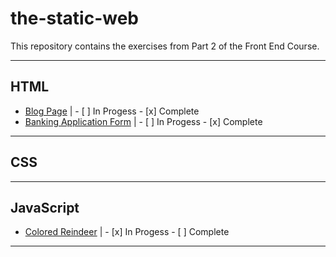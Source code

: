 # the-static-web

This repository contains the exercises from Part 2 of the Front End Course.

***

## HTML

* [Blog Page](https://github.com/jmccutchanwd/the-static-web/tree/master/blog) | - [ ] In Progess - [x] Complete
* [Banking Application Form](https://github.com/jmccutchanwd/the-static-web/tree/master/banking-form) | - [ ] In Progess - [x] Complete

***

## CSS

***

## JavaScript

* [Colored Reindeer](https://github.com/jmccutchanwd/the-static-web/tree/master/reindeer) | - [x] In Progess - [ ] Complete

***
